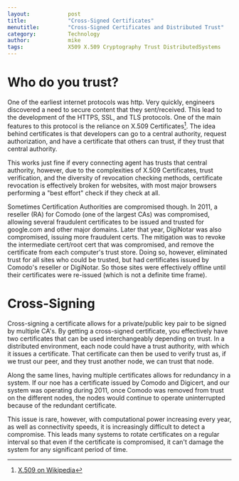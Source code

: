 ```yaml
---
layout:            post
title:             "Cross-Signed Certificates"
menutitle:         "Cross-Signed Certificates and Distributed Trust"
category:          Technology
author:            mike
tags:              X509 X.509 Cryptography Trust DistributedSystems
---
```


# Who do you trust?

One of the earliest internet protocols was http. Very quickly, engineers
discovered a need to secure content that they sent/received. This lead to
the development of the HTTPS, SSL, and TLS protocols. One of the main
features to this protocol is the reliance on X.509 Certificates[^1]. The
idea behind certificates is that developers can go to a central authority,
request authorization, and have a certificate that others can trust, if they
trust that central authority. 

This works just fine if every connecting agent has trusts that central authority,
however, due to the complexities of X.509 Certificates, trust verification, and
the diversity of revocation checking methods, certificate revocation is
effectively broken for websites, with most major browsers performing a "best
effort" check if they check at all. 

Sometimes Certification Authorities are compromised though. In 2011, a reseller 
(RA) for Comodo (one of the largest CAs) was compromised, allowing several 
fraudulent certificates to be issued and trusted for google.com and other major 
domains. Later that year, DigiNotar was also compromised, issuing more fraudulent 
certs. The mitigation was to revoke the intermediate cert/root cert that was 
compromised, and remove the certificate from each computer's trust store. Doing so,
however, eliminated trust for all sites who could be trusted, but had certificates 
issued by Comodo's reseller or DigiNotar. So those sites were effectively offline 
until their certificates were re-issued (which is not a definite time frame).

# Cross-Signing

Cross-signing a certificate allows for a private/public key pair to be signed
by multiple CA's. By getting a cross-signed certificate, you effectively have
two certificates that can be used interchangeably depending on trust. In a 
distributed environment, each node could have a trust authority, with which it
issues a certificate. That certificate can then be used to verify trust as, if
we trust our peer, and they trust another node, we can trust that node.

Along the same lines, having multiple certificates allows for redundancy in a
system. If our noe has a certificate issued by Comodo and Digicert, and
our system was operating during 2011, once Comodo was removed from trust on
the different nodes, the nodes would continue to operate uninterrupted because
of the redundant certificate.

This issue is rare, however, with computational power increasing every year,
as well as connectivity speeds, it is increasingly difficult to detect a 
compromise. This leads many systems to rotate certificates on a regular interval 
so that even if the certificate is compromised, it can't damage the system for any
significant period of time.

[^1]: [X.509 on Wikipedia](https://en.wikipedia.org/wiki/X.509)